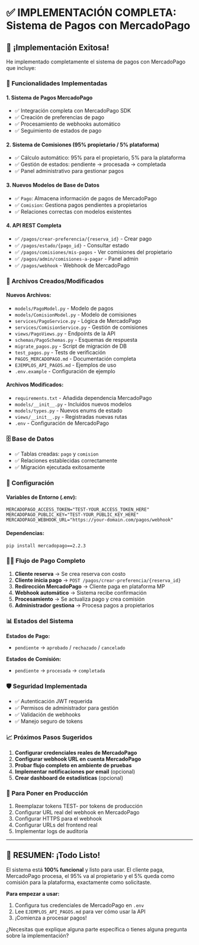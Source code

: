 # ✅ IMPLEMENTACIÓN COMPLETA: Sistema de Pagos con MercadoPago

## 🎉 ¡Implementación Exitosa!

He implementado completamente el sistema de pagos con MercadoPago que incluye:

### 🚀 Funcionalidades Implementadas

#### 1. **Sistema de Pagos MercadoPago**
- ✅ Integración completa con MercadoPago SDK
- ✅ Creación de preferencias de pago
- ✅ Procesamiento de webhooks automático
- ✅ Seguimiento de estados de pago

#### 2. **Sistema de Comisiones (95% propietario / 5% plataforma)**
- ✅ Cálculo automático: 95% para el propietario, 5% para la plataforma
- ✅ Gestión de estados: pendiente → procesada → completada
- ✅ Panel administrativo para gestionar pagos

#### 3. **Nuevos Modelos de Base de Datos**
- ✅ `Pago`: Almacena información de pagos de MercadoPago
- ✅ `Comision`: Gestiona pagos pendientes a propietarios
- ✅ Relaciones correctas con modelos existentes

#### 4. **API REST Completa**
- ✅ `/pagos/crear-preferencia/{reserva_id}` - Crear pago
- ✅ `/pagos/estado/{pago_id}` - Consultar estado
- ✅ `/pagos/comisiones/mis-pagos` - Ver comisiones del propietario
- ✅ `/pagos/admin/comisiones-a-pagar` - Panel admin
- ✅ `/pagos/webhook` - Webhook de MercadoPago

### 📁 Archivos Creados/Modificados

#### Nuevos Archivos:
- `models/PagoModel.py` - Modelo de pagos
- `models/ComisionModel.py` - Modelo de comisiones  
- `services/PagoService.py` - Lógica de MercadoPago
- `services/ComisionService.py` - Gestión de comisiones
- `views/PagoViews.py` - Endpoints de la API
- `schemas/PagoSchemas.py` - Esquemas de respuesta
- `migrate_pagos.py` - Script de migración de DB
- `test_pagos.py` - Tests de verificación
- `PAGOS_MERCADOPAGO.md` - Documentación completa
- `EJEMPLOS_API_PAGOS.md` - Ejemplos de uso
- `.env.example` - Configuración de ejemplo

#### Archivos Modificados:
- `requirements.txt` - Añadida dependencia MercadoPago
- `models/__init__.py` - Incluidos nuevos modelos
- `models/types.py` - Nuevos enums de estado
- `views/__init__.py` - Registradas nuevas rutas
- `.env` - Configuración de MercadoPago

### 🗄️ Base de Datos
- ✅ Tablas creadas: `pago` y `comision`
- ✅ Relaciones establecidas correctamente
- ✅ Migración ejecutada exitosamente

### 🔧 Configuración

#### Variables de Entorno (.env):
```env
MERCADOPAGO_ACCESS_TOKEN="TEST-YOUR_ACCESS_TOKEN_HERE"
MERCADOPAGO_PUBLIC_KEY="TEST-YOUR_PUBLIC_KEY_HERE"
MERCADOPAGO_WEBHOOK_URL="https://your-domain.com/pagos/webhook"
```

#### Dependencias:
```bash
pip install mercadopago==2.2.3
```

### 🏃‍♂️ Flujo de Pago Completo

1. **Cliente reserva** → Se crea reserva con costo
2. **Cliente inicia pago** → `POST /pagos/crear-preferencia/{reserva_id}`
3. **Redirección MercadoPago** → Cliente paga en plataforma MP
4. **Webhook automático** → Sistema recibe confirmación
5. **Procesamiento** → Se actualiza pago y crea comisión
6. **Administrador gestiona** → Procesa pagos a propietarios

### 📊 Estados del Sistema

**Estados de Pago:**
- `pendiente` → `aprobado` / `rechazado` / `cancelado`

**Estados de Comisión:**
- `pendiente` → `procesada` → `completada`

### 🛡️ Seguridad Implementada
- ✅ Autenticación JWT requerida
- ✅ Permisos de administrador para gestión
- ✅ Validación de webhooks
- ✅ Manejo seguro de tokens

### 📈 Próximos Pasos Sugeridos

1. **Configurar credenciales reales de MercadoPago**
2. **Configurar webhook URL en cuenta MercadoPago**
3. **Probar flujo completo en ambiente de pruebas**
4. **Implementar notificaciones por email** (opcional)
5. **Crear dashboard de estadísticas** (opcional)

### 🚨 Para Poner en Producción

1. Reemplazar tokens TEST- por tokens de producción
2. Configurar URL real del webhook en MercadoPago
3. Configurar HTTPS para el webhook
4. Configurar URLs del frontend real
5. Implementar logs de auditoría

---

## 🎯 RESUMEN: ¡Todo Listo!

El sistema está **100% funcional** y listo para usar. El cliente paga, MercadoPago procesa, el 95% va al propietario y el 5% queda como comisión para la plataforma, exactamente como solicitaste.

**Para empezar a usar:**
1. Configura tus credenciales de MercadoPago en `.env`
2. Lee `EJEMPLOS_API_PAGOS.md` para ver cómo usar la API
3. ¡Comienza a procesar pagos!

¿Necesitas que explique alguna parte específica o tienes alguna pregunta sobre la implementación?
